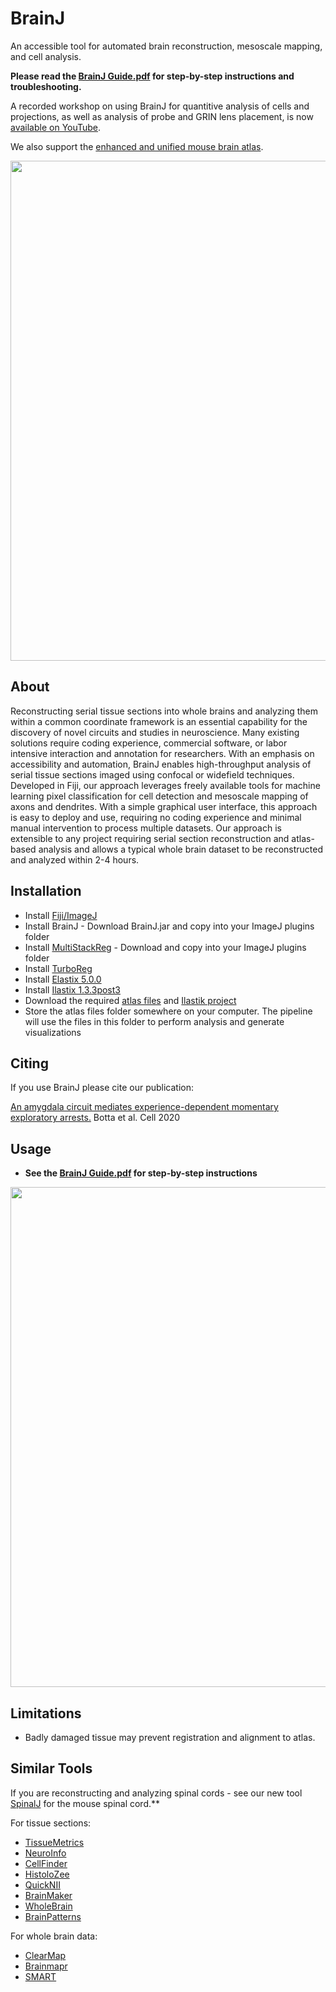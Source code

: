 # BrainJ
An accessible tool for automated brain reconstruction, mesoscale mapping, and cell analysis.

**Please read the [BrainJ Guide.pdf](https://github.com/lahammond/BrainJ/blob/master/BrainJ%20Guide%209_3.pdf) for step-by-step instructions and troubleshooting.**

A recorded workshop on using BrainJ for quantitive analysis of cells and projections, as well as analysis of probe and GRIN lens placement, is now [available on YouTube](https://www.youtube.com/embed/R22U9LMyGdA).

We also support the [enhanced and unified mouse brain atlas](https://www.nature.com/articles/s41467-019-13057-w).

<img src="./Images/BrainJ1.jpg" width="800">

## About

Reconstructing serial tissue sections into whole brains and analyzing them within a common coordinate framework is an essential capability for the discovery of novel circuits and studies in neuroscience. Many existing solutions require coding experience, commercial software, or labor intensive interaction and annotation for researchers. With an emphasis on accessibility and automation, BrainJ enables high-throughput analysis of serial tissue sections imaged using confocal or widefield techniques. Developed in Fiji, our approach leverages freely available tools for machine learning pixel classification for cell detection and mesoscale mapping of axons and dendrites. With a simple graphical user interface, this approach is easy to deploy and use, requiring no coding experience and minimal manual intervention to process multiple datasets. Our approach is extensible to any project requiring serial section reconstruction and atlas-based analysis and allows a typical whole brain dataset to be reconstructed and analyzed within 2-4 hours.


## Installation

* Install [Fiji/ImageJ](http://fiji.sc/Fiji)
* Install BrainJ - Download BrainJ.jar and copy into your ImageJ plugins folder
* Install [MultiStackReg](http://bradbusse.net/sciencedownloads.html) - Download and copy into your ImageJ plugins folder
* Install [TurboReg](http://bigwww.epfl.ch/thevenaz/turboreg/) 
* Install [Elastix 5.0.0](http://elastix.isi.uu.nl/download_links.php)
* Install [Ilastix 1.3.3post3](https://www.ilastik.org/download.html)
* Download the required [atlas files](https://www.dropbox.com/sh/z6au8vtauiaw9vt/AACyG_jIXxZN7mLdjyHJRJuba?dl=0) and [Ilastik project](https://www.dropbox.com/sh/dbu2uue8x5gwkbi/AABqgoFY_-KuMkwwXDEVzpoNa?dl=0)
* Store the atlas files folder somewhere on your computer. The pipeline will use the files
in this folder to perform analysis and generate visualizations

## Citing

If you use BrainJ please cite our publication:

[An amygdala circuit mediates experience-dependent momentary exploratory arrests.](https://www.cell.com/cell/fulltext/S0092-8674(20)31164-8) Botta et al. Cell 2020

## Usage

* __See the [BrainJ Guide.pdf](https://github.com/lahammond/BrainJ/blob/master/BrainJ%20Guide%209_3.pdf) for step-by-step instructions__
<img src="./Images/BrainJ4.jpg" width="800">

## Limitations

* Badly damaged tissue may prevent registration and alignment to atlas.

## Similar Tools

If you are reconstructing and analyzing spinal cords - see our new tool [SpinalJ](https://github.com/felixfiederling/SpinalJ) for the mouse spinal cord.**

For tissue sections:
* [TissueMetrics](https://www.tissuemetrics.com/about)
* [NeuroInfo](https://www.mbfbioscience.com/blog/tag/neuroinfo/)
* [CellFinder](https://github.com/SainsburyWellcomeCentre/cellfinder)
* [HistoloZee](http://picsl.upenn.edu/software/histolozee/)
* [QuickNII](https://www.nitrc.org/projects/quicknii)
* [BrainMaker](https://www.mbfbioscience.com/brainmaker)
* [WholeBrain](http://www.wholebrainsoftware.org/)
* [BrainPatterns](http://brainpatterns.compute.dtu.dk/)

For whole brain data:
* [ClearMap](https://idisco.info/clearmap-2/)
* [Brainmapr](https://github.com/hms-dbmi/brainmapr)
* [SMART](https://mjin1812.github.io/SMART/)


